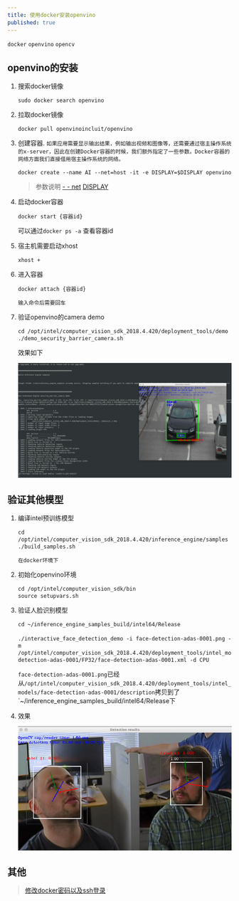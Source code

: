 ```yaml
---
title: 使用docker安装openvino
published: true
---
```


`docker` `openvino` `opencv`

## openvino的安装

1. 搜索docker镜像

   ```
   sudo docker search openvino
   ```

2. 拉取docker镜像

   ```
   docker pull openvinoincluit/openvino
   ```

3. 创建容器. `如果应用需要显示输出结果，例如输出视频和图像等，还需要通过宿主操作系统的x-server，因此在创建Docker容器的时候，我们额外指定了一些参数。Docker容器的网络方面我们直接借用宿主操作系统的网络。`

   ```
   docker create --name AI --net=host -it -e DISPLAY=$DISPLAY openvino
   ```

   > 参数说明 [ - - net](https://www.cnblogs.com/gispathfinder/p/5871043.html)  [DISPLAY](https://www.cnblogs.com/ruiyang-/p/10185840.html)

4. 启动docker容器

   ```
   docker start {容器id}
   ```

   可以通过`docker ps -a` 查看容器id

5. 宿主机需要启动xhost

   ```
   xhost +
   ```

6. 进入容器

   ```
   docker attach {容器id}
   ```

   `输入命令后需要回车`

7. 验证openvino的camera demo

   ```
   cd /opt/intel/computer_vision_sdk_2018.4.420/deployment_tools/demo
   ./demo_security_barrier_camera.sh 
   ```

   效果如下

   ![demo_security_barrier_camera.sh](../Resource/img/2019-06-01-Use-Docker-To-Run-OpenVINO/car.png)



## 验证其他模型

1. 编译intel预训练模型

   ```
   cd /opt/intel/computer_vision_sdk_2018.4.420/inference_engine/samples
   ./build_samples.sh 
   ```

   `在docker环境下`

2. 初始化openvino环境

   ```
   cd /opt/intel/computer_vision_sdk/bin
   source setupvars.sh
   ```

3. 验证人脸识别模型

   ```
   cd ~/inference_engine_samples_build/intel64/Release
   
   ./interactive_face_detection_demo -i face-detection-adas-0001.png -m /opt/intel/computer_vision_sdk_2018.4.420/deployment_tools/intel_models/face-detection-adas-0001/FP32/face-detection-adas-0001.xml -d CPU
   ```

   `face-detection-adas-0001.png`已经从`/opt/intel/computer_vision_sdk_2018.4.420/deployment_tools/intel_models/face-detection-adas-0001/description`拷贝到了`~/inference_engine_samples_build/intel64/Release下

4. 效果

   ![face](../Resource/img/2019-06-01-Use-Docker-To-Run-OpenVINO/face.png)



## 其他

> [修改docker密码以及ssh登录](http://www.fecshop.com/topic/592)

   

   

   

   
